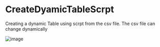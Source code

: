 # CreateDyamicTableScrpt

Creating a dynamic Table using scrpt from the csv file.
The csv file can change dynamically

![image](https://github.com/manasch19/CreateDyamicTableScrpt/assets/97012694/8b80e556-5efb-4b60-9f65-a4b68be6aa4f)

